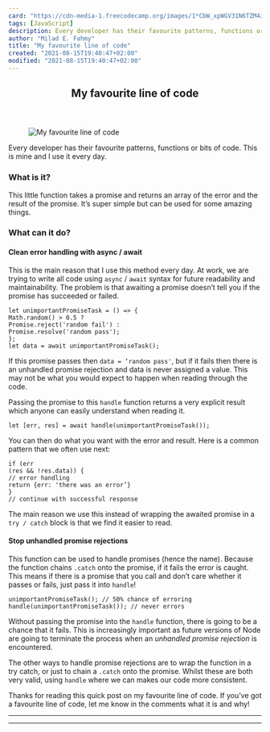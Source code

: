 ```yaml
---
card: "https://cdn-media-1.freecodecamp.org/images/1*CbW_xpWGV31N6TZM4zZH2w.png"
tags: [JavaScript]
description: Every developer has their favourite patterns, functions or bi
author: "Milad E. Fahmy"
title: "My favourite line of code"
created: "2021-08-15T19:40:47+02:00"
modified: "2021-08-15T19:40:47+02:00"
---
```

<div class="site-wrapper">
<main id="site-main" class="site-main outer">
<div class="inner">
<article class="post-full post tag-javascript tag-nodejs tag-programming tag-tech tag-productivity ">
<header class="post-full-header">
<h1 class="post-full-title">My favourite line of code</h1>
</header>
<figure class="post-full-image">
<picture>
<source media="(max-width: 700px)" sizes="1px" srcset="data:image/gif;base64,R0lGODlhAQABAIAAAAAAAP///yH5BAEAAAAALAAAAAABAAEAAAIBRAA7 1w">
<source media="(min-width: 701px)" sizes="(max-width: 800px) 400px,
(max-width: 1170px) 700px,
1400px" srcset="https://cdn-media-1.freecodecamp.org/images/1*CbW_xpWGV31N6TZM4zZH2w.png 300w,
https://cdn-media-1.freecodecamp.org/images/1*CbW_xpWGV31N6TZM4zZH2w.png 600w,
https://cdn-media-1.freecodecamp.org/images/1*CbW_xpWGV31N6TZM4zZH2w.png 1000w,
https://cdn-media-1.freecodecamp.org/images/1*CbW_xpWGV31N6TZM4zZH2w.png 2000w">
<img onerror="this.style.display='none'" src="https://cdn-media-1.freecodecamp.org/images/1*CbW_xpWGV31N6TZM4zZH2w.png" alt="My favourite line of code">
</picture>
</figure>
<section class="post-full-content">
<div class="post-content">
<p>Every developer has their favourite patterns, functions or bits of code. This is mine and I use it every day.</p>
<h3 id="what-is-it">What is it?</h3>
<p>This little function takes a promise and returns an array of the error and the result of the promise. It’s super simple but can be used for some amazing things.</p>
<h3 id="what-can-it-do">What can it do?</h3>
<h4 id="clean-error-handling-with-async-await">Clean error handling with async / await</h4>
<p>This is the main reason that I use this method every day. At work, we are trying to write all code using <code>async</code> / <code>await</code> syntax for future readability and maintainability. The problem is that awaiting a promise doesn’t tell you if the promise has succeeded or failed.</p><pre><code class="language-js">let unimportantPromiseTask = () =&gt; {
Math.random() &gt; 0.5 ?
Promise.reject('random fail') :
Promise.resolve('random pass');
};
let data = await unimportantPromiseTask();</code></pre>
<p>If this promise passes then <code>data = ‘random pass'</code>, but if it fails then there is an unhandled promise rejection and data is never assigned a value. This may not be what you would expect to happen when reading through the code.</p>
<p>Passing the promise to this <code>handle</code> function returns a very explicit result which anyone can easily understand when reading it.</p><pre><code class="language-js">let [err, res] = await handle(unimportantPromiseTask());</code></pre>
<p>You can then do what you want with the error and result. Here is a common pattern that we often use next:</p><pre><code class="language-js">if (err
(res &amp;&amp; !res.data)) {
// error handling
return {err: 'there was an error’}
}
// continue with successful response</code></pre>
<p>The main reason we use this instead of wrapping the awaited promise in a <code>try / catch</code> block is that we find it easier to read.</p>
<h4 id="stop-unhandled-promise-rejections">Stop unhandled promise rejections</h4>
<p>This function can be used to handle promises (hence the name). Because the function chains <code>.catch</code> onto the promise, if it fails the error is caught. This means if there is a promise that you call and don’t care whether it passes or fails, just pass it into <code>handle</code>!</p><pre><code class="language-js">unimportantPromiseTask(); // 50% chance of erroring
handle(unimportantPromiseTask()); // never errors</code></pre>
<p>Without passing the promise into the <code>handle</code> function, there is going to be a chance that it fails. This is increasingly important as future versions of Node are going to terminate the process when an <em>unhandled promise rejection</em> is encountered.</p>
<p>The other ways to handle promise rejections are to wrap the function in a try catch, or just to chain a <code>.catch</code> onto the promise. Whilst these are both very valid, using <code>handle</code> where we can makes our code more consistent.</p>
<p>Thanks for reading this quick post on my favourite line of code. If you’ve got a favourite line of code, let me know in the comments what it is and why!</p>
</div>
<hr>
<hr>
</section>
</article>
</div>
</main>
</div>
<!-- Google Tag Manager (noscript) -->
<!-- End Google Tag Manager (noscript) -->
